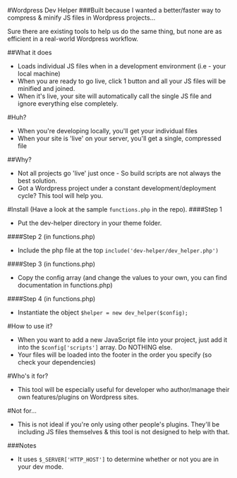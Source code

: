 #Wordpress Dev Helper
###Built because I wanted a better/faster way to compress & minify JS files in Wordpress projects...

Sure there are existing tools to help us do the same thing, but none are as efficient in a real-world Wordpress workflow.

##What it does
- Loads individual JS files when in a development environment (i.e - your local machine)
- When you are ready to go live, click 1 button and all your JS files will be minified and joined.
- When it's live, your site will automatically call the single JS file and ignore everything else completely.

#Huh?
- When you're developing locally, you'll get your individual files
- When your site is 'live' on your server, you'll get a single, compressed file

##Why?
- Not all projects go 'live' just once - So build scripts are not always the best solution.
- Got a Wordpress project under a constant development/deployment cycle? This tool will help you.

#Install
(Have a look at the sample `functions.php` in the repo).
####Step 1
- Put the dev-helper directory in your theme folder.

####Step 2 (in functions.php)
- Include the php file at the top `include('dev-helper/dev_helper.php')`

####Step 3 (in functions.php)
- Copy the config array (and change the values to your own, you can find documentation in functions.php)

####Step 4 (in functions.php)
- Instantiate the object `$helper = new dev_helper($config);`

#How to use it?
- When you want to add a new JavaScript file into your project, just add it into the `$config['scripts']` array. Do NOTHING else.
- Your files will be loaded into the footer in the order you specify (so check your dependencies)

#Who's it for?
- This tool will be especially useful for developer who author/manage their own features/plugins on Wordpress sites.

#Not for...
- This is not ideal if you're only using other people's plugins. They'll be including JS files themselves & this tool is not designed to help with that.

###Notes
- It uses `$_SERVER['HTTP_HOST']` to determine whether or not you are in your dev mode.




